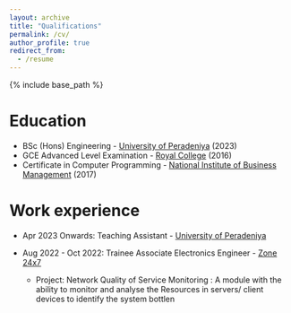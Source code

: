```yaml
---
layout: archive
title: "Qualifications"
permalink: /cv/
author_profile: true
redirect_from:
  - /resume
---
```


{% include base_path %}


Education
======
* BSc (Hons) Engineering - [University of Peradeniya](https://www.pdn.ac.lk/) (2023)
* GCE Advanced Level Examination - [Royal College](https://royalcollege.lk/) (2016)
* Certificate in Computer Programming - [National Institute of Business Management](https://www.nibm.lk/) (2017)

Work experience
======
* Apr 2023 Onwards: Teaching Assistant - [University of Peradeniya](https://www.pdn.ac.lk/)

* Aug 2022 - Oct 2022: Trainee Associate Electronics Engineer - [Zone 24x7](https://zone24x7.com/)
  * Project: Network Quality of Service Monitoring : A module with the ability to monitor and analyse the Resources in servers/ client devices to identify the system bottlen<title>ecks
  * Skills: eBPF, Cgroups version 1 and version 2, Linux Kernel Operations, Raspberry Pi, Resource monitoring and Perturbations, Client-Server Configurations, Multiprocessing
  * Awards: Selected as one of the **Top 4 Interns of the Year 2022** at the 'Zone Awards 2022'

* Dec 2019 - Feb 2020: Full Time Engineering Trainee - [OREL Corporation](https://orel.com/)
  * Project: Driverless Dimmable LED Bulb module Design, RFID Card Reader & Power Module Design, Roller Door PCB Design, Power Guard PCB Design
  * Skills: EAGLE, Arduino, Raspberry Pi, Embedded Instrumentation & Development, Quality AssuranceQbus, IEC Standards, RFID Technologies
  
Skills
======
* Programming Languages: Python, Matlab, C, C++, Java, SQL, Dart
* Hardware Programming: Arduino, PIC Assembly
* AI: Dense Networks, CNN, GRU, LSTM, Bi-Directional Nets, Attention Networks, Transformers
* 3D Modelling & PCB Designing: AutoCAD, EAGLE, KiCad, Fusion360
* Operating Systems: Linux, Microsoft Windows 

Volunteering
======
* University Student Representative - Sustainable Education Foundation (2021)
* Student Mentor - MakerFaire exhibition organized by [American Center Colombo](https://lk.usembassy.gov/education-culture/american-spaces/american-center-colombo/) (2019)
* Member - Rotaract Club of Senkadagala (2022)
* Member - AIESEC in Kandy (2018)
  
Service and Leadership (Selected)
======
* Director of Professional Development - Rotaract Club of Senkadagala (2022/2023)
* Vice President Education - Gavel Club of University of Peradeniya (2020/2021)
* Organizing Committee Member - Gavel Conference (2020/2021)
* Content Writer (English) - Unviersity of Peradeniya : [COVID Research Group](https://covid.eng.pdn.ac.lk/) (2019)
* Content Writer (English) - Mathematics Magazine of University of Peradeniya (2019)
* Content Writer (English) - [Perabeats](http://perabeats.lk/) - News Website of University of Peradeniya (2019)
* Organizing Committee Member - MakerFaire exhibition organized by [American Center Colombo](https://lk.usembassy.gov/education-culture/american-spaces/american-center-colombo/) (2020/2021)
* Member - Word Blasters Toastmasters Club 2017, (2018)
* Assistant Chairman - Globe Family, Royal College (2015)
* Assistant Chairman - Junior Sinhala Literary Association, Royal College (2011)

Public Speaking (Selected)
======
* Most Outstanding SpeechCrafter - Toastmasters SpeechCraft Season-7 (2017)
* 2nd Place - Final Speech Contest - Toastmasters SpeechCraft Season-7 (2017)
* 3rd Place - Semi Final Speech Contest - Toastmasters SpeechCraft Season-7 (2017)
* Presentation on Sustainable Development - National Environmental Day Event (2015)